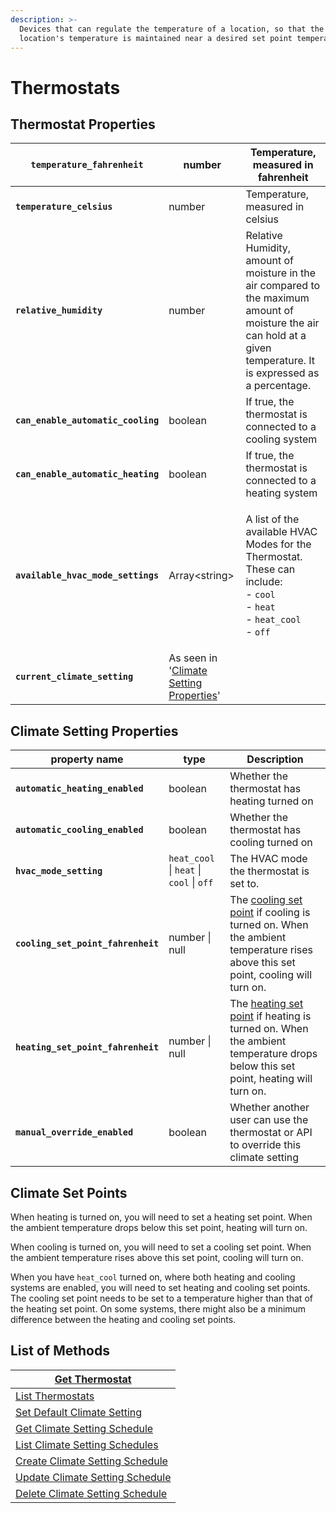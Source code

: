 ```yaml
---
description: >-
  Devices that can regulate the temperature of a location, so that the
  location's temperature is maintained near a desired set point temperature.
---
```


# Thermostats

## Thermostat Properties

| **`temperature_fahrenheit`**       | number                                                                   | Temperature, measured in fahrenheit                                                                                                                                                |
| ---------------------------------- | ------------------------------------------------------------------------ | ---------------------------------------------------------------------------------------------------------------------------------------------------------------------------------- |
| **`temperature_celsius`**          | number                                                                   | Temperature, measured in celsius                                                                                                                                                   |
| **`relative_humidity`**            | number                                                                   | Relative Humidity, amount of moisture in the air compared to the maximum amount of moisture the air can hold at a given temperature. It is expressed as a percentage.              |
| **`can_enable_automatic_cooling`** | boolean                                                                  | If true, the thermostat is connected to a cooling system                                                                                                                           |
| **`can_enable_automatic_heating`** | boolean                                                                  | If true, the thermostat is connected to a heating system                                                                                                                           |
| **`available_hvac_mode_settings`** | Array\<string>                                                           | <p>A list of the available HVAC Modes for the Thermostat.<br>These can include:<br>- <code>cool</code><br>- <code>heat</code><br>- <code>heat_cool</code><br>- <code>off</code></p> |
| **`current_climate_setting`**      | As seen in '[Climate Setting Properties](./#climate-setting-properties)' |                                                                                                                                                                                    |

## Climate Setting Properties

| property name                      | type                                    | Description                                                                                                                                            |
| ---------------------------------- | --------------------------------------- | ------------------------------------------------------------------------------------------------------------------------------------------------------ |
| **`automatic_heating_enabled`**    | boolean                                 | Whether the thermostat has heating turned on                                                                                                           |
| **`automatic_cooling_enabled`**    | boolean                                 | Whether the thermostat has cooling turned on                                                                                                           |
| **`hvac_mode_setting`**            | `heat_cool` \| `heat` \| `cool` \| `off` | The HVAC mode the thermostat is set to.                                                                                                                |
| **`cooling_set_point_fahrenheit`** | number \| null                          | The [cooling set point](./#climate-set-points) if cooling is turned on. When the ambient temperature rises above this set point, cooling will turn on. |
| **`heating_set_point_fahrenheit`** | number \| null                          | The [heating set point](./#climate-set-points) if heating is turned on. When the ambient temperature drops below this set point, heating will turn on. |
| **`manual_override_enabled`**      | boolean                                 | Whether another user can use the thermostat or API to override this climate setting                                                                    |

## Climate Set Points

When heating is turned on, you will need to set a heating set point. When the ambient temperature drops below this set point, heating will turn on.

When cooling is turned on, you will need to set a cooling set point. When the ambient temperature rises above this set point, cooling will turn on.

When you have `heat_cool` turned on, where both heating and cooling systems are enabled, you will need to set heating and cooling set points. The cooling set point needs to be set to a temperature higher than that of the heating set point. On some systems, there might also be a minimum difference between the heating and cooling set points.

## List of Methods

| [Get Thermostat](get-thermostat.md)                                                             |
| ----------------------------------------------------------------------------------------------- |
| [List Thermostats](list-thermostats.md)                                                         |
| [Set Default Climate Setting](../api-clients/thermostats/lock-a-lock.md)                        |
| [Get Climate Setting Schedule](climate-setting-schedules/get-climate-setting-schedule.md)       |
| [List Climate Setting Schedules](climate-setting-schedules/list-climate-setting-schedules.md)   |
| [Create Climate Setting Schedule](climate-setting-schedules/create-climate-setting-schedule.md) |
| [Update Climate Setting Schedule](climate-setting-schedules/update-climate-setting-schedule.md) |
| [Delete Climate Setting Schedule](climate-setting-schedules/delete-climate-setting-schedule.md) |
